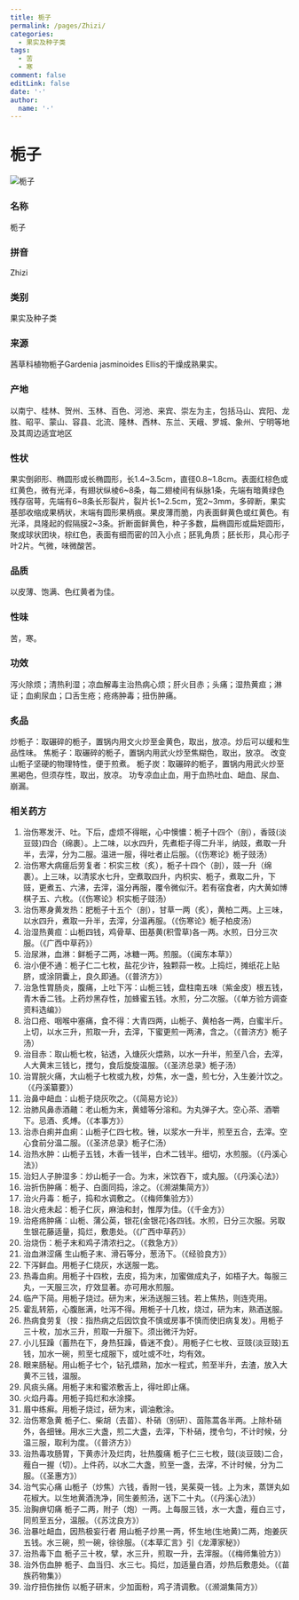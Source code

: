 ```yaml
---
title: 栀子
permalink: /pages/Zhizi/
categories: 
  - 果实及种子类
tags: 
  - 苦
  - 寒
comment: false
editLink: false
date: '·'
author: 
  name: '·'
---
```

# 栀子

![栀子](https://image.zhongyibaike.com/image/%E6%A0%80%E5%AD%90/%E7%94%9F%E6%A0%80%E5%AD%90.jpg)

<!-- more -->
### 名称
栀子

### 拼音
Zhizi

### 类别
果实及种子类

### 来源
茜草科植物栀子Gardenia jasminoides Ellis的干燥成熟果实。

### 产地
以南宁、桂林、贺州、玉林、百色、河池、来宾、崇左为主，包括马山、宾阳、龙胜、昭平、蒙山、容县、北流、隆林、西林、东兰、天峨、罗城、象州、宁明等地及其周边适宜地区

### 性状
果实倒卵形、椭圆形或长椭圆形，长1.4~3.5cm，直径0.8~1.8cm。表面红棕色或红黄色，微有光泽，有翅状纵棱6~8条，每二翅棱间有纵脉1条，先端有暗黄绿色残存宿萼，先端有6~8条长形裂片，裂片长1~2.5cm，宽2~3mm，多碎断，果实基部收缩成果柄状，末端有圆形果柄痕。果皮薄而脆，内表面鲜黄色或红黄色。有光泽，具隆起的假隔膜2~3条。折断面鲜黄色，种子多数，扁椭圆形或扁矩圆形，聚成球状团块，棕红色，表面有细而密的凹入小点；胚乳角质；胚长形，具心形子叶2片。气微，味微酸苦。

### 品质
以皮薄、饱满、色红黄者为佳。

### 性味
苦，寒。

### 功效
泻火除烦；清热利湿；凉血解毒主治热病心烦；肝火目赤；头痛；湿热黄疸；淋证；血痢尿血；口舌生疮；疮疡肿毒；扭伤肿痛。

### 炙品
炒栀子：取碾碎的栀子，置锅内用文火炒至金黄色，取出，放凉。炒后可以缓和生品性味。
焦栀子：取碾碎的栀子，置锅内用武火炒至焦糊色，取出，放凉。 改变山栀子坚硬的物理特性，便于煎煮。
栀子炭：取碾碎的栀子，置锅内用武火炒至黑褐色，但须存性，取出，放凉。 功专凉血止血，用于血热吐血、衄血、尿血、崩漏。

### 相关药方
1. 治伤寒发汗、吐。下后，虚烦不得眠，心中懊憹：栀子十四个（剖），香豉(淡豆豉)四合（绵裹）。上二味，以水四升，先煮柜子得二升半，纳豉，煮取一升半，去滓，分为二服。温进一服，得吐者止后服。（《伤寒论》栀子豉汤）
2. 治伤寒大病瘥后劳复者：枳实三枚（炙），栀子十四个（剖），豉一升（绵裹）。上三味，以清浆水七升，空煮取四升，内枳实、栀子，煮取二升，下豉，更煮五、六沸，去滓，温分再服，覆令微似汗。若有宿食者，内大黄如博棋子五、六枚。（《伤寒论》枳实栀子豉汤）
3. 治伤寒身黄发热：肥栀子十五个（剖），甘草一两（炙），黄柏二两。上三味，以水四升，煮取一升半，去滓，分温再服。（《伤寒论》栀子柏皮汤）
4. 治湿热黄疸：山栀四钱，鸡骨草、田基黄(积雪草)各一两。水煎，日分三次服。（《广西中草药》）
5. 治尿淋，血淋：鲜栀子二两，冰糖一两。煎服。（《闽东本草》）
6. 治小便不通：栀子仁二七枚，盐花少许，独颗蒜一枚。上捣烂，摊纸花上贴脐，或涂阴囊上，良久即通。（《普济方》）
7. 治急性胃肠炎，腹痛，上吐下泻：山栀三钱，盘柱南五味（紫金皮）根五钱，青木香二钱。上药炒黑存性，加蜂蜜五钱。水煎，分二次服。（《单方验方调查资料选编》）
8. 治口疮、咽喉中塞痛，食不得：大青四两，山栀子、黄柏各一两，白蜜半斤。上切，以水三升，煎取一升，去滓，下蜜更煎一两沸，含之。（《普济方》栀子汤）
9. 治目赤：取山栀七枚，钻透，入煻灰火煨熟，以水一升半，煎至八合，去滓，人大黄末三钱匕，搅匀，食后旋旋温服。（《圣济总录》栀子汤）
10. 治胃脘火痛，大山栀子七枚或九枚，炒焦，水一盏，煎七分，入生姜汁饮之。（《丹溪纂要》）
11. 治鼻中衄血：山栀子烧灰吹之。（《简易方论》）
12. 治肺风鼻赤酒齄：老山栀为末，黄蜡等分溶和。为丸弹子大。空心茶、酒嚼下。忌酒、炙煿。（《本事方》）
13. 治赤白痢并血痢：山栀子仁四七枚。锉，以浆水一升半，煎至五合，去滓。空心食前分温二服。（《圣济总录》栀子仁汤）
14. 治热水肿：山栀子五钱，木香一钱半，白术二钱半。细切，水煎服。（《丹溪心法》）
15. 治妇人子肿湿多：炒山栀子一合。为末，米饮吞下，或丸服。（《丹溪心法》）
16. 治折伤肿痛：栀子、白面同捣，涂之。（《濒湖集简方》）
17. 治火丹毒：栀子，捣和水调敷之。（《梅师集验方》）
18. 治火疮未起：栀子仁灰，麻油和封，惟厚为佳。（《千金方》）
19. 治疮疡肿痛：山栀、蒲公英，银花(金银花)各四钱。水煎，日分三次服。另取生银花藤适量，捣烂，敷患处。（《广西中草药》）
20. 治烧伤：栀子末和鸡子清浓扫之。（《救急方》）
21. 治血淋涩痛 生山栀子末、滑石等分，葱汤下。（《经验良方》）
22. 下泻鲜血。用栀子仁烧灰，水送服一匙。
23. 热毒血痢。用栀子十四枚，去皮，捣为末，加蜜做成丸子，如梧子大。每服三丸，一天服三次，疗效显著。亦可用水煎服。
24. 临产下简。用栀子烧过。研为末，米汤送服三钱。若上焦热，则连壳用。
25. 霍乱转筋，心腹胀满，吐泻不得。用栀子十几枚，烧过，研为末，熟酒送服。
26. 热病食劳复（按：指热病之后因饮食不慎或房事不慎而使旧病复发）。用栀子三十枚，加水三升，煎取一升服下。须出微汗为好。
27. 小儿狂躁（蓄热在下，身热狂躁，昏迷不食）。用栀子仁七枚、豆豉(淡豆豉)五钱，加水一碗，煎至七成服下，或吐或不吐，均有效。
28. 眼来肠秘。用山栀子七个，钻孔煨熟，加水一程式，煎至半升，去渣，放入大黄不三钱，温服。
29. 风痰头痛。用栀子末和蜜浓敷舌上，得吐即止痛。
30. 火焰丹毒。用栀子捣烂和水涂搽。
31. 眉中练癣。用栀子烧过，研为末，调油敷涂。
32. 治伤寒急黄 栀子仁、柴胡（去苗）、朴硝（别研）、茵陈蒿各半两。上除朴硝外，各细锉。用水三大盏，煎二大盏，去滓，下朴硝，搅令匀，不计时候，分温三服，取利为度。（《普济方》）
33. 治热毒攻肠胃，下黄赤汁及烂肉，壮热腹痛 栀子仁三七枚，豉(淡豆豉)二合，薤白一握（切）。上件药，以水二大盏，煎至一盏，去滓，不计时候，分为二服。（《圣惠方》）
34. 治气实心痛 山栀子（炒焦）六钱，香附一钱，吴茱萸一钱。上为末，蒸饼丸如花椒大。以生地黄酒洗净，同生姜煎汤，送下二十丸。（《丹溪心法》）
35. 治胸痹切痛 栀子二两，附子（炮）一两。上每服三钱，水一大盏，薤白三寸，同煎至五分，温服。（《苏沈良方》）
36. 治暴吐衄血，因热极妄行者 用山栀子炒黑一两，怀生地(生地黄)二两，炮姜灰五钱。水三碗，煎一碗，徐徐服。（《本草汇言》引《龙潭家秘》）
37. 治热毒下血 栀子三十枚，擘，水三升，煎取一升，去滓服。（《梅师集验方》）
38. 治外伤血肿 栀子、血当归、水三七。捣烂，加适量白酒，炒热后敷患处。（《苗族药物集》）
39. 治疗扭伤挫伤 以栀子研末，少加面粉，鸡子清调敷。（《濒湖集简方》）
